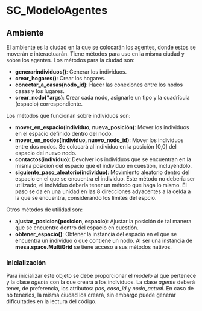 # SC_ModeloAgentes

## Ambiente
El ambiente es la ciudad en la que se colocarán los agentes, donde estos se moverán e interactuarán. Tiene métodos para uso en la misma ciudad y sobre los agentes. 
Los métodos para la ciudad son:

* **generarindividuos()**: Generar los individuos.
* **crear_hogares()**: Crear los hogares.
* **conectar_a_casas(nodo_id)**: Hacer las conexiones entre los nodos casas y los lugares.
* **crear_nodo(\*args)**: Crear cada nodo, asignarle un tipo y la cuadrícula (espacio) correspondiente.


Los métodos que funcionan sobre individuos son:

* **mover_en_espacio(individuo, nueva_posición)**: Mover los individuos en el espacio definido dentro del nodo.
* **mover_en_nodos(individuo, nuevo_nodo_id)**: Mover los individuos entre dos nodos. Se colocará al individuo en la posición [0,0] del espacio del nuevo nodo.
* **contactos(individuo)**: Devolver los individuos que se encuentran en la misma posicioń del espacio que el individuo en cuestión, incluyéndolo.
* **siguiente_paso_aleatorio(individuo)**: Movimiento aleatorio dentro del espacio en el que se encuentra el individuo. Este método no debería ser utilizado, el individuo debería tener un método que haga lo mismo. El paso se da en una unidad en las 8 direcciones adyacentes a la celda a la que se encuentra, considerando los límites del espcio.

Otros métodos de utilidad son:

* **ajustar_posicion(posicion, espacio)**: Ajustar la posición de tal manera que se encuentre dentro del espacio en cuestión.
* **obtener_espacio()**: Obtener la instancia del espacio en el que se encuentra un individuo o que contiene un nodo. Al ser una instancia de **mesa.space.MultiGrid** se tiene acceso a sus métodos nativos.

### Inicialización

Para inicializar este objeto se debe proporcionar el *modelo* al que pertenece y la clase *agente* con la que creará a los individuos. La clase *agente* deberá tener, de preferencia, los atributos: *pos*, *casa_id* y *nodo_actual*. En caso de no tenerlos, la misma ciudad los creará, sin embargo puede generar dificultades en la lectura del código.
